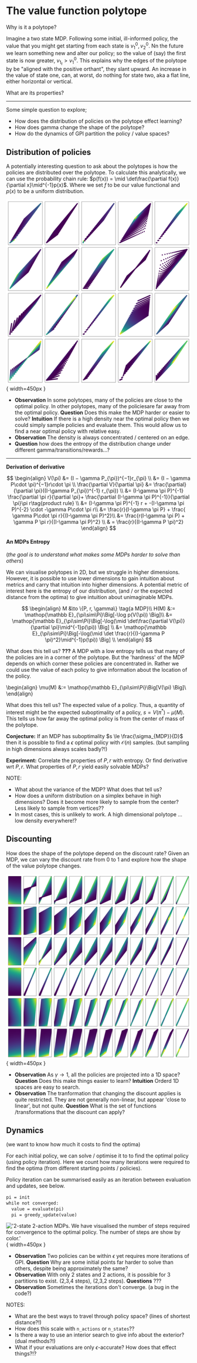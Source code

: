 # The value function polytope

Why is it a polytope?

Imagine a two state MDP. Following some initial, ill-informed policy, the value that you might get starting from each state is $v_1^0, v_2^0$. Nn the future we learn something new and alter our policy; so the value of (say) the first state is now greater, $v_1_t > v_1^0$.
This explains why the edges of the polytope by be "aligned with the positive orthant", they slant upward. An increase in the value of state one, can, at worst, do nothing for state two, aka a flat line, either horizontal or vertical.

What are its properties?


***

Some simple question to explore;

- How does the distribution of policies on the polytope effect learning?
- How does gamma change the shape of the polytope?
- How do the dynamics of GPI partition the policy / value spaces?

## Distribution of policies

A potentially interesting question to ask about the polytopes is how the policies are distributed over the polytope. To calculate this analytically, we can use the probability chain rule: $p(f(x)) = \mid \det\frac{\partial f(x)}{\partial x}\mid^{-1}p(x)$. Where we set $f$ to be our value functional and $p(x)$ to be a uniform distribution.

<!-- NOTE: Only works when `n_actions == n_states`, unless we use $det|A| = \sqrt{det|A^2|}$ to estimate the `det` of a non square matrix!? -->

!['2-state 2-action MDPs. We have visualised the likelihood of values under a uniform on policies. They are coloured by density. Lighter colour is higher probability'](../../../pictures/figures/polytope_densities.png){ width=450px }

- __Observation__ In some polytopes, many of the policies are close to the optimal policy. In other polytopes, many of the policiesare far away from the optimal policy. __Question__ Does this make the MDP harder or easier to solve? __Intuition__ If there is a high density near the optimal policy then we could simply sample policies and evaluate them. This would allow us to find a near optimal policy with relative easy.
- __Observation__ The density is always concentrated / centered on an edge.
- __Question__ how does the entropy of the distribution change under different gamma/transitions/rewards...?

***

__Derivation of derivative__

$$
\begin{align}
V(\pi) &= (I − \gamma P_{\pi})^{−1}r_{\pi} \\
&= (I − \gamma P\cdot \pi)^{−1}r\cdot \pi \\
\frac{\partial V}{\partial \pi} &= \frac{\partial}{\partial \pi}((I-\gamma P_{\pi})^{-1} r_{\pi}) \\
&= (I-\gamma \pi P)^{-1} \frac{\partial \pi r}{\partial \pi}+   \frac{\partial (I-\gamma \pi P)^{-1}}{\partial \pi}\pi r\tag{product rule} \\
&= (I-\gamma \pi P)^{-1} r + -(I-\gamma \pi P)^{-2} \cdot -\gamma P\cdot \pi r\\
&= \frac{r}{I-\gamma \pi P} + \frac{ \gamma P\cdot \pi r}{(I-\gamma \pi P)^2}\\
&= \frac{r(I-\gamma \pi P) + \gamma P \pi r}{(I-\gamma \pi P)^2} \\
& = \frac{r}{(I-\gamma P \pi)^2}
\end{align}
$$


#### An MDPs Entropy

(_the goal is to understand what makes some MDPs harder to solve than others_)

We can visualise polytopes in 2D, but we struggle in higher dimensions. However, it is possible to use lower dimensions to gain intuition about metrics and carry that intuition into higher dimensions. A potential metric of interest here is the entropy of our distribution, (and / or  the expected distance from the optima) to give intuition about unimaginable MDPs.

$$
\begin{align}
M &\to \{P, r, \gamma\} \tag{a MDP}\\
H(M) &:= \mathop{\mathbb E}_{\pi\sim\Pi}\Big[-\log p(V(\pi)) \Big]\\
&= \mathop{\mathbb E}_{\pi\sim\Pi}\Big[-\log(\mid \det\frac{\partial V(\pi)}{\partial \pi}\mid^{-1}p(\pi)) \Big] \\
&= \mathop{\mathbb E}_{\pi\sim\Pi}\Big[-\log(\mid \det \frac{r}{(I-\gamma P \pi)^2}\mid^{-1}p(\pi)) \Big] \\
\end{align}
$$

What does this tell us? __???__ A MDP with a low entropy tells us that many of the policies are in a corner of the polytope. But the 'hardness' of the MDP depends on which corner these policies are concentrated in. Rather we could use the value of each policy to give information about the location of the policy.


\begin{align}
\mu(M) &:= \mathop{\mathbb E}_{\pi\sim\Pi}\Big[V(\pi) \Big]\\
\end{align}


What does this tell us? The expected value of a policy. Thus, a quantity of interest might be the expected suboptimality of a policy, $s = V(\pi^{* })-\mu(M)$. This tells us how far away the optimal policy is from the center of mass of the polytope.

__Conjecture:__ If an MDP has suboptimality $s \le \frac{\sigma_{MDP}}{D}$ then it is possible to find a $\epsilon$ optimal policy with $\mathcal O(n)$ samples. (but sampling in high dimensions always scales badly?!)


__Experiment:__ Correlate the properties of $P, r$ with entropy. Or find derivative wrt $P, r$. What properties of $P, r$ yield easily solvable MDPs?

NOTE:

- What about the variance of the MDP? What does that tell us?
- How does a uniform distribution on a simplex behave in high dimensions? Does it become more likely to sample from the center? Less likely to sample from vertices??
- In most cases, this is unlikely to work. A high dimensional polytope ... low density everywhere!?

## Discounting

How does the shape of the polytope depend on the discount rate? Given an MDP, we can vary the discount rate from $0$ to $1$ and explore how the shape of the value polytope changes.

!['2-state 2-action MDPs. Here we have shown a few different P/r MDPs and how their polytopes change with changes in discount rate.'](../../../pictures/figures/discounts.png){ width=450px }

- __Observation__ As $\gamma \to 1$, all the policies are projected into a 1D space? __Question__ Does this make things easier to learn? __Intuition__ Orderd 1D spaces are easy to search.
- __Observation__ The tranformation that changing the discount applies is quite restricted. They are not generally non-linear, but appear 'close to linear', but not quite. __Question__ What is the set of functions /transformations that the discount can apply?

<!--
\begin{align}
V(\gamma) &= (I − \gamma P_{\pi})^{−1}r_{\pi} \\
\\
f(x + y) &= f(x)+f(y) \\
f(ax) & =af(x) \\
\\
V(\alpha \gamma) &= (I − \alpha\gamma P_{\pi})^{−1}r_{\pi} \\
&= \alpha(\alpha^{-1}I − \gamma P_{\pi})^{−1}r_{\pi} \\
\alpha V(\gamma) &\neq \\
\\
V(\alpha + \beta) &= (I − \gamma P_{\pi})^{−1}r_{\pi} \\
&= (I − (\alpha + \beta) P_{\pi})^{−1}r_{\pi} \\
&= (I − \alpha P_{\pi} - \beta P_{\pi})^{−1}r_{\pi} \\
\end{align}
 -->


<!-- NOTE

- what if we were using hyperbolic discounting instead?
- Can we think of $\gamma$ as group with representation in $GL(n)$ acting on it?! -->

## Dynamics

(we want to know how much it costs to find the optima)

For each initial policy, we can solve / optimise it to to find the optimal policy (using policy iteration). Here we count how many iterations were required to find the optima (from different starting points / policies).

Policy iteration can be summarised easily as an iteration between evaluation and updates, see below.

```
pi = init
while not converged:
  value = evaluate(pi)
  pi = greedy_update(value)
```

!['2-state 2-action MDPs. We have visualised the number of steps required for convergence to the optimal policy. The number of steps are show by color.'](../../pictures/figures/gpi-partitions.png){ width=450px }

- __Observation__ Two policies can be within $\epsilon$ yet requires more iterations of GPI. __Question__ Why are some initial points far harder to solve than others, despite being approximately the same?
- __Observation__ With only 2 states and 2 actions, it is possible for 3 partitions to exist. (2,3,4 steps), (2,3,2 steps). __Questions__ ???
- __Observation__ Sometimes the iterations don't converge. (a bug in the code?)

NOTES:

- What are the best ways to travel through policy space? (lines of shortest distance?!)
- How does this scale with `n_actions` or `n_states`??
- Is there a way to use an interior search to give info about the exterior? (dual methods?!)
- What if your evaluations are only $\epsilon$-accurate? How does that effect things?!?
